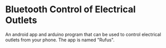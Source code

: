 # Bluetooth Control of Electrical Outlets
An android app and arduino program that can be used to control electrical outlets from your phone. The app is named "Rufus".
